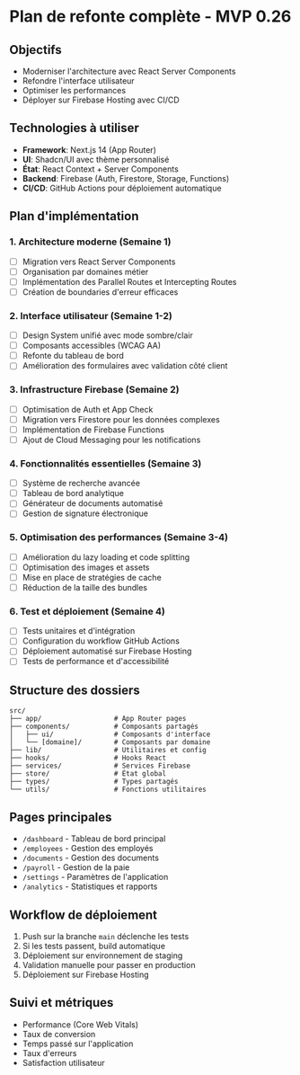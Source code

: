 # Plan de refonte complète - MVP 0.26

## Objectifs
- Moderniser l'architecture avec React Server Components
- Refondre l'interface utilisateur
- Optimiser les performances
- Déployer sur Firebase Hosting avec CI/CD

## Technologies à utiliser
- **Framework**: Next.js 14 (App Router)
- **UI**: Shadcn/UI avec thème personnalisé
- **État**: React Context + Server Components
- **Backend**: Firebase (Auth, Firestore, Storage, Functions)
- **CI/CD**: GitHub Actions pour déploiement automatique

## Plan d'implémentation

### 1. Architecture moderne (Semaine 1)
- [ ] Migration vers React Server Components
- [ ] Organisation par domaines métier
- [ ] Implémentation des Parallel Routes et Intercepting Routes
- [ ] Création de boundaries d'erreur efficaces

### 2. Interface utilisateur (Semaine 1-2)
- [ ] Design System unifié avec mode sombre/clair
- [ ] Composants accessibles (WCAG AA)
- [ ] Refonte du tableau de bord
- [ ] Amélioration des formulaires avec validation côté client

### 3. Infrastructure Firebase (Semaine 2)
- [ ] Optimisation de Auth et App Check
- [ ] Migration vers Firestore pour les données complexes
- [ ] Implémentation de Firebase Functions
- [ ] Ajout de Cloud Messaging pour les notifications

### 4. Fonctionnalités essentielles (Semaine 3)
- [ ] Système de recherche avancée
- [ ] Tableau de bord analytique
- [ ] Générateur de documents automatisé
- [ ] Gestion de signature électronique

### 5. Optimisation des performances (Semaine 3-4)
- [ ] Amélioration du lazy loading et code splitting
- [ ] Optimisation des images et assets
- [ ] Mise en place de stratégies de cache
- [ ] Réduction de la taille des bundles

### 6. Test et déploiement (Semaine 4)
- [ ] Tests unitaires et d'intégration
- [ ] Configuration du workflow GitHub Actions
- [ ] Déploiement automatisé sur Firebase Hosting
- [ ] Tests de performance et d'accessibilité

## Structure des dossiers
```
src/
├── app/                  # App Router pages
├── components/           # Composants partagés
│   ├── ui/               # Composants d'interface
│   └── [domaine]/        # Composants par domaine
├── lib/                  # Utilitaires et config
├── hooks/                # Hooks React
├── services/             # Services Firebase
├── store/                # État global
├── types/                # Types partagés
└── utils/                # Fonctions utilitaires
```

## Pages principales
- `/dashboard` - Tableau de bord principal
- `/employees` - Gestion des employés
- `/documents` - Gestion des documents
- `/payroll` - Gestion de la paie
- `/settings` - Paramètres de l'application
- `/analytics` - Statistiques et rapports

## Workflow de déploiement
1. Push sur la branche `main` déclenche les tests
2. Si les tests passent, build automatique
3. Déploiement sur environnement de staging
4. Validation manuelle pour passer en production
5. Déploiement sur Firebase Hosting

## Suivi et métriques
- Performance (Core Web Vitals)
- Taux de conversion
- Temps passé sur l'application
- Taux d'erreurs
- Satisfaction utilisateur 
